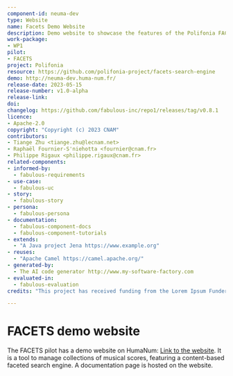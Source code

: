 ```yaml
---
component-id: neuma-dev
type: Website
name: Facets Demo Website
description: Demo website to showcase the features of the Polifonia FACETS pilot
work-package: 
- WP1
pilot:
- FACETS
project: Polifonia
resource: https://github.com/polifonia-project/facets-search-engine
demo: http://neuma-dev.huma-num.fr/
release-date: 2023-05-15
release-number: v1.0-alpha
release-link: 
doi: 
changelog: https://github.com/fabulous-inc/repo1/releases/tag/v0.8.1
licence:
- Apache-2.0
copyright: "Copyright (c) 2023 CNAM"
contributors:
- Tiange Zhu <tiange.zhu@lecnam.net>
- Raphaël Fournier-S'niehotta <fournier@cnam.fr>
- Philippe Rigaux <philippe.rigaux@cnam.fr>
related-components:
- informed-by:
  - fabulous-requirements
- use-case:
  - fabulous-uc
- story:
  - fabulous-story
- persona:
  - fabulous-persona
- documentation: 
  - fabulous-component-docs
  - fabulous-component-tutorials
- extends:
  - "A Java project Jena https://www.example.org"
- reuses:
  - "Apache Camel https://camel.apache.org/"
- generated-by:
  - The AI code generator http://www.my-software-factory.com
- evaluated-in:
  - fabulous-evaluation
credits: "This project has received funding from the Lorem Ipsum Funder research and innovation programme under grant agreement 01234556."

---
```


# FACETS demo website

The FACETS pilot has a demo website on HumaNum: [Link to the
website](http://neuma-dev.huma-num.fr/). It is a tool to manage collections of
musical scores, featuring a content-based faceted search engine. A documentation
page is hosted on the website.

